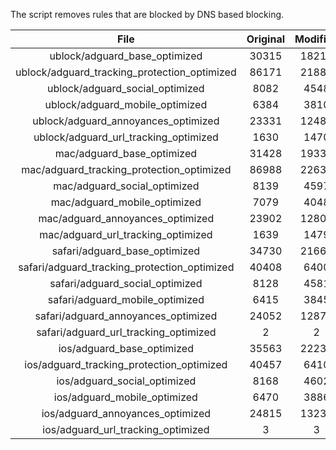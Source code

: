 The script removes rules that are blocked by DNS based blocking.


| File | Original | Modified |
|:----:|:-----:|:-----:|
| ublock/adguard_base_optimized | 30315 | 18212 |
| ublock/adguard_tracking_protection_optimized | 86171 | 21882 |
| ublock/adguard_social_optimized | 8082 | 4548 |
| ublock/adguard_mobile_optimized | 6384 | 3810 |
| ublock/adguard_annoyances_optimized | 23331 | 12485 |
| ublock/adguard_url_tracking_optimized | 1630 | 1470 |
| mac/adguard_base_optimized | 31428 | 19330 |
| mac/adguard_tracking_protection_optimized | 86988 | 22630 |
| mac/adguard_social_optimized | 8139 | 4597 |
| mac/adguard_mobile_optimized | 7079 | 4048 |
| mac/adguard_annoyances_optimized | 23902 | 12803 |
| mac/adguard_url_tracking_optimized | 1639 | 1479 |
| safari/adguard_base_optimized | 34730 | 21661 |
| safari/adguard_tracking_protection_optimized | 40408 | 6400 |
| safari/adguard_social_optimized | 8128 | 4581 |
| safari/adguard_mobile_optimized | 6415 | 3845 |
| safari/adguard_annoyances_optimized | 24052 | 12877 |
| safari/adguard_url_tracking_optimized | 2 | 2 |
| ios/adguard_base_optimized | 35563 | 22236 |
| ios/adguard_tracking_protection_optimized | 40457 | 6410 |
| ios/adguard_social_optimized | 8168 | 4602 |
| ios/adguard_mobile_optimized | 6470 | 3886 |
| ios/adguard_annoyances_optimized | 24815 | 13234 |
| ios/adguard_url_tracking_optimized | 3 | 3 |